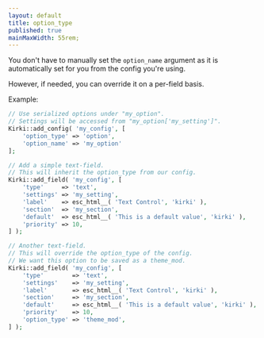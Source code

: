 ```yaml
---
layout: default
title: option_type
published: true
mainMaxWidth: 55rem;
---
```


You don't have to manually set the `option_name` argument as it is automatically set for you from the config you're using.

However, if needed, you can override it on a per-field basis.

Example:

```php
// Use serialized options under "my_option".
// Settings will be accessed from "my_option['my_setting']".
Kirki::add_config( 'my_config', [
	'option_type' => 'option',
	'option_name' => 'my_option'
];

// Add a simple text-field.
// This will inherit the option_type from our config.
Kirki::add_field( 'my_config', [
	'type'     => 'text',
	'settings' => 'my_setting',
	'label'    => esc_html__( 'Text Control', 'kirki' ),
	'section'  => 'my_section',
	'default'  => esc_html__( 'This is a default value', 'kirki' ),
	'priority' => 10,
] );

// Another text-field.
// This will override the option_type of the config.
// We want this option to be saved as a theme_mod.
Kirki::add_field( 'my_config', [
	'type'        => 'text',
	'settings'    => 'my_setting',
	'label'       => esc_html__( 'Text Control', 'kirki' ),
	'section'     => 'my_section',
	'default'     => esc_html__( 'This is a default value', 'kirki' ),
	'priority'    => 10,
	'option_type' => 'theme_mod',
] );
```
